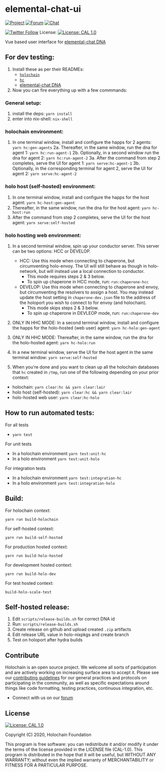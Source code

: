 # elemental-chat-ui

[![Project](https://img.shields.io/badge/project-holochain-blue.svg?style=flat-square)](http://holochain.org/)
[![Forum](https://img.shields.io/badge/chat-forum%2eholochain%2enet-blue.svg?style=flat-square)](https://forum.holochain.org)
[![Chat](https://img.shields.io/badge/chat-chat%2eholochain%2enet-blue.svg?style=flat-square)](https://chat.holochain.org)

[![Twitter Follow](https://img.shields.io/twitter/follow/holochain.svg?style=social&label=Follow)](https://twitter.com/holochain)
License: [![License: CAL 1.0](https://img.shields.io/badge/License-CAL%201.0-blue.svg)](https://github.com/holochain/cryptographic-autonomy-license)

Vue based user interface for [elemental-chat DNA](https://github.com/holochain/elemental-chat)

## For dev testing:
 
1. Install these as per their READMEs:
   - [`holochain`](https://github.com/holochain/holochain)
   - [`hc`](https://github.com/holochain/holochain/tree/develop/crates/hc)
   - [elemental-chat DNA](https://github.com/holochain/elemental-chat)
2. Now you can fire everything up with a few commmands:

### General setup:
   1. install the deps: `yarn install`
   2. enter into nix-shell: `nix-shell`
### holochain environment:
   1. In one terminal window, install and configure the happs for 2 agents: `yarn hc:gen-agents`
   2a. Thereafter, in the same window, run the dna for agent 1: `yarn hc:run-agent-1`
      2b. Optionally, in a second window run the dna for agent 2: `yarn hc:run-agent-2`
   3a. After the command from step 2 completes, serve the UI for agent 1: `yarn serve:hc-agent-1`
      3b. Optionally, in the corresponding terminal for agent 2, serve the UI for agent 2: `yarn serve:hc-agent-2`
### holo host (self-hosted) environment:
   1. In one terminal window, install and configure the happs for the host agent: `yarn hc-host:gen-agent`
   2. Thereafter, in the same window, run the dna for the host agent: `yarn hc-host:run`
   3. After the command from step 2 completes, serve the UI for the host agent: `yarn serve:self-hosted`
### holo hosting web environment:
   1. In a second terminal window, spin up your conductor server.  This server can be two options: HCC or DEVELOP.
       - HCC: Use this mode when connecting to chaperone, but circumventing holo-envoy. The UI will still behave as though in holo-network, but will instead use a local connection to conductor. 
            - This mode requires steps 2 & 3 below. 
            - To spin up chaperone in HCC mode, run: `run:chaperone-hcc`
       - DEVELOP: Use this mode when connecting to chaperone and envoy, but circumventing the resolvers to assign a host.  You may instead update the host setting in `chaperone-dev.json` file to the address of the holoport you wish to connect to for envoy (and holochain). 
            - This mode skips steps 2 & 3 below. 
            - To spin up chaperone in DEVLEOP mode, run: `run:chaperone-dev` 
   2. ONLY IN HHC MODE: In a second terminal window, install and configure the happs for the holo-hosted (web user) agent: `yarn hc-holo:gen-agent`
   3. ONLY IN HHC MODE: Thereafter, in the same window, run the dna for the holo-hosted agent: `yarn hc-holo:run`
   4. In a new terminal window, serve the UI for the host agent in the same terminal window: `yarn serve:self-hosted`

3. When you're done and you want to clean up all the holochain databases that `hc` created in `/tmp`, run one of the following depending on your prior context:
  - holochain: `yarn clear:hc && yarn clear:lair`
  - holo host (self-hosted): `yarn clear:hc && yarn clear:lair`
  - holo-hosted web user: `yarn clear:hc-holo`

## How to run automated tests:
For all tests
- `yarn test`

For unit tests
- In a holochain environment `yarn test:unit-hc`
- In a holo environment `yarn test:unit-holo`

For integration tests
- In a holochain environment `yarn test:integration-hc`
- In a holo environment `yarn test:integration-holo`


## Build:

For holochain context:

```shell
yarn run build-holochain
```

For self-hosted context:

```shell
yarn run build-self-hosted
```

For production hosted context:

```shell
yarn run build-holo-hosted
```

For development hosted context:

```shell
yarn run build-holo-dev
```

For test hosted context:

```shell
build-holo-scale-test
```

## Self-hosted release:
1. Edit `scripts/release-builds.sh` for correct DNA id
1. Run: `scripts/release-builds.sh`
1. Create release on github and upload created `.zip` artifacts
1. Edit release URL value in holo-nixpkgs and create branch
1. Test on holoport after hydra builds

## Contribute

Holochain is an open source project. We welcome all sorts of participation and are actively working on increasing surface area to accept it. Please see our [contributing guidelines](/CONTRIBUTING.md) for our general practices and protocols on participating in the community, as well as specific expectations around things like code formatting, testing practices, continuous integration, etc.

- Connect with us on our [forum](https://forum.holochain.org)

## License

[![License: CAL 1.0](https://img.shields.io/badge/License-CAL%201.0-blue.svg)](https://github.com/holochain/cryptographic-autonomy-license)

Copyright (C) 2020, Holochain Foundation

This program is free software: you can redistribute it and/or modify it under the terms of the license
provided in the LICENSE file (CAL-1.0). This program is distributed in the hope that it will be useful,
but WITHOUT ANY WARRANTY; without even the implied warranty of MERCHANTABILITY or FITNESS FOR A PARTICULAR
PURPOSE.

